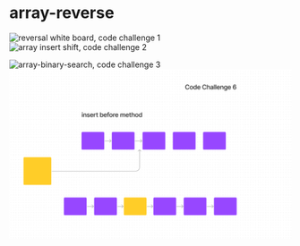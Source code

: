 # array-reverse

![reversal white board, code challenge 1](./img/array-reverse.png)
![array insert shift, code challenge 2](./img/array-insert-shift.png)

![array-binary-search, code challenge 3](./img/array-binary-search.png)
![array-binary-search, code challenge 6](./img/insert-before-method.png)
